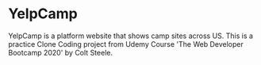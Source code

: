 # YelpCamp

YelpCamp is a platform website that shows camp sites across US.
This is a practice Clone Coding project from Udemy Course 'The Web Developer Bootcamp 2020' by Colt Steele.